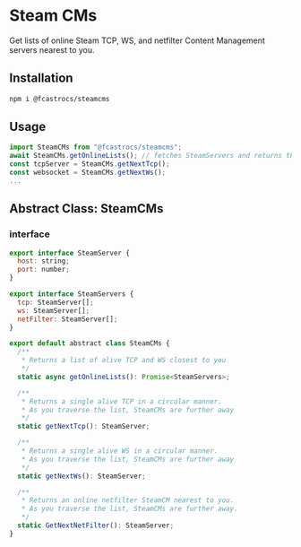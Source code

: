 # Steam CMs

Get lists of online Steam TCP, WS, and netfilter Content Management servers nearest to you.

## Installation

```sh
npm i @fcastrocs/steamcms
```

## Usage

```javascript
import SteamCMs from "@fcastrocs/steamcms";
await SteamCMs.getOnlineLists(); // fetches SteamServers and returns them
const tcpServer = SteamCMs.getNextTcp();
const websocket = SteamCMs.getNextWs();
...
```

## Abstract Class: SteamCMs

### interface

```javascript
export interface SteamServer {
  host: string;
  port: number;
}

export interface SteamServers {
  tcp: SteamServer[];
  ws: SteamServer[];
  netFilter: SteamServer[];
}

export default abstract class SteamCMs {
  /**
   * Returns a list of alive TCP and WS closest to you
   */
  static async getOnlineLists(): Promise<SteamServers>;

  /**
   * Returns a single alive TCP in a circular manner.
   * As you traverse the list, SteamCMs are further away
   */
  static getNextTcp(): SteamServer;

  /**
   * Returns a single alive WS in a circular manner.
   * As you traverse the list, SteamCMs are further away
   */
  static getNextWs(): SteamServer;

  /**
   * Returns an online netfilter SteamCM nearest to you.
   * As you traverse the list, SteamCMs are further away.
   */
  static GetNextNetFilter(): SteamServer;
}
```

